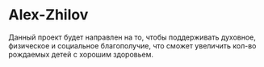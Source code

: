 # Alex-Zhilov
Данный проект будет направлен на то, чтобы поддерживать духовное, физическое и социальное благополучие, что сможет увеличить кол-во рождаемых  детей с хорошим здоровьем.
